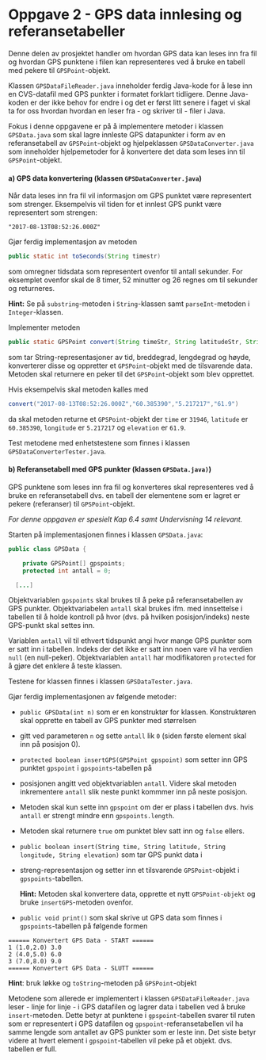 # Oppgave 2 - GPS data innlesing og referansetabeller

Denne delen av prosjektet handler om hvordan GPS data kan leses inn fra fil og hvordan GPS punktene i filen kan representeres ved å 
bruke en tabell med pekere til `GPSPoint`-objekt.

Klassen `GPSDataFileReader.java` inneholder ferdig Java-kode for å lese inn en CVS-datafil med GPS punkter i formatet forklart tidligere. 
Denne Java-koden er der ikke behov for endre i og det er først litt senere i faget vi skal ta for oss hvordan hvordan en leser fra - og skriver til - filer i Java.

Fokus i denne oppgavene er på å implementere metoder i klassen `GPSData.java` som skal lagre innleste GPS datapunkter i form av en 
referansetabell av `GPSPoint`-objekt og hjelpeklassen `GPSDataConverter.java` som inneholder hjelpemetoder for å konvertere det data som 
leses inn til `GPSPoint`-objekt.

#### a) GPS data konvertering (klassen `GPSDataConverter.java`)

Når data leses inn fra fil vil informasjon om GPS punktet være representert som strenger. 
Eksempelvis vil tiden for et innlest GPS punkt være representert som strengen:

```
"2017-08-13T08:52:26.000Z"
```

Gjør ferdig implementasjon av metoden

```java
public static int toSeconds(String timestr)
```

som omregner tidsdata som representert ovenfor til antall sekunder. For eksemplet ovenfor skal de 8 timer, 52 minutter og 26 regnes om til sekunder og returneres.

**Hint:** Se på `substring`-metoden i `String`-klassen samt `parseInt`-metoden i `Integer`-klassen.  

Implementer metoden

```java
public static GPSPoint convert(String timeStr, String latitudeStr, String longitudeStr, String elevationStr) {
```

som tar String-representasjoner av tid, breddegrad, lengdegrad og høyde, konverterer disse og oppretter et `GPSPoint`-objekt med de tilsvarende data. 
Metoden skal returnere en peker til det `GPSPoint`-objekt som blev opprettet.

Hvis eksempelvis skal metoden kalles med

```java
convert("2017-08-13T08:52:26.000Z","60.385390","5.217217","61.9")
```

da skal metoden returne et `GPSPoint`-objekt der `time` er `31946`, `latitude` er `60.385390`, `longitude` er `5.217217` og `elevation` er `61.9`.

Test metodene med enhetstestene som finnes i klassen `GPSDataConverterTester.java`.

#### b) Referansetabell med GPS punkter (klassen `GPSData.java)`)

GPS punktene som leses inn fra fil og konverteres skal representeres ved å bruke en referansetabell dvs. 
en tabell der elementene som er lagret er pekere (referanser) til `GPSPoint`-objekt.

*For denne oppgaven er spesielt Kap 6.4 samt Undervisning 14 relevant.*

Starten på implementasjonen finnes i klassen `GPSData.java`:

```java
public class GPSData {

	private GPSPoint[] gpspoints;
	protected int antall = 0;

  [...]
```

Objektvariablen `gpspoints` skal brukes til å peke på referansetabellen av GPS punkter. Objektvariabelen `antall` skal brukes ifm. 
med innsettelse i tabellen til å holde kontroll på hvor (dvs. på hvilken posisjon/indeks) neste GPS-punkt skal settes inn.

Variablen `antall` vil til ethvert tidspunkt angi hvor mange GPS punkter som er satt inn i tabellen. 
Indeks der det ikke er satt inn noen vare vil ha verdien `null` (en null-peker). Objektvariablen `antall` har modifikatoren `protected` 
for å gjøre det enklere å teste klassen.

Testene for klassen finnes i klassen `GPSDataTester.java`.

Gjør ferdig implementasjonen av følgende metoder:

- `public GPSData(int n)` som er en konstruktør for klassen. Konstruktøren skal opprette en tabell av GPS punkter med størrelsen 
- gitt ved parameteren `n` og sette `antall` lik `0` (siden første element skal inn på posisjon 0).

- `protected boolean insertGPS(GPSPoint gpspoint)` som setter inn GPS punktet `gpspoint` i `gpspoints`-tabellen på 
- posisjonen angitt ved objektvariablen `antall`. Videre skal metoden inkrementere `antall` slik neste punkt kommmer inn på neste posisjon. 
- Metoden skal kun sette inn `gpspoint` om der er plass i tabellen dvs. hvis `antall` er strengt mindre enn `gpspoints.length`. 
- Metoden skal returnere `true` om punktet blev satt inn og `false` ellers.

- `public boolean insert(String time, String latitude, String longitude, String elevation)` som tar GPS punkt data i 
- streng-representasjon og setter inn et tilsvarende `GPSPoint`-objekt i `gpspoints`-tabellen.

  **Hint:** Metoden skal konvertere data, opprette et nytt `GPSPoint-objekt` og bruke `insertGPS`-metoden ovenfor.

- `public void print()` som skal skrive ut GPS data som finnes i `gpspoints`-tabellen på følgende formen

```
====== Konvertert GPS Data - START ======
1 (1.0,2.0) 3.0
2 (4.0,5.0) 6.0
3 (7.0,8.0) 9.0
====== Konvertert GPS Data - SLUTT ======
```

**Hint**: bruk løkke og `toString`-metoden på `GPSPoint`-objekt

Metodene som allerede er implementert i klassen `GPSDataFileReader.java` leser - linje for linje - i GPS datafilen og lagrer data i tabellen 
ved å bruke `insert`-metoden. Dette betyr at punktene i `gpspoint`-tabellen svarer til ruten som er representert i GPS datafilen 
og `gpspoint`-referansetabellen vil ha samme lengde som antallet av GPS punkter som er leste inn. Det siste betyr videre at hvert 
element i `gpspoint`-tabellen vil peke på et objekt. dvs. tabellen er full.
